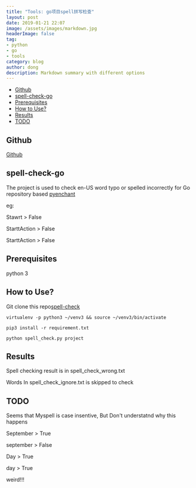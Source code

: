 ```yaml
---
title: "Tools: go项目spell拼写检查"
layout: post
date: 2019-01-21 22:07
image: /assets/images/markdown.jpg
headerImage: false
tag:
- python
- go
- tools
category: blog
author: dong
description: Markdown summary with different options
---
```


- [Github](#github)
- [spell-check-go](#spell-check-go)
- [Prerequisites](#prerequisites)
- [How to Use?](#how-to-use)
- [Results](#results)
- [TODO](#todo)

## Github
[Github](https://github.com/DasyDong/spell-check-go)

## spell-check-go
The project is used to check en-US word typo or spelled incorrectly for Go repository based [pyenchant](https://github.com/pyenchant/pyenchant)

eg:

Stawrt > False

StarttAction > False

StarttAction > False


## Prerequisites
python 3

## How to Use?
Git clone this repo[spell-check](https://github.com/DasyDong/spell-check-go.git)

```
virtualenv -p python3 ~/venv3 && source ~/venv3/bin/activate

pip3 install -r requirement.txt

python spell_check.py project
```

## Results
Spell checking result is in spell_check_wrong.txt

Words In spell_check_ignore.txt is skipped to check


## TODO
Seems that Myspell is case insentive, But Don't understatnd why this happens

September > True

september > False


Day > True

day > True


weird!!!
